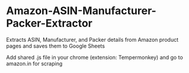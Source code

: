 # Amazon-ASIN-Manufacturer-Packer-Extractor
Extracts ASIN, Manufacturer, and Packer details from Amazon product pages and saves them to Google Sheets


Add shared .js file in your chrome (extension: Tempermonkey)
and go to amazon.in for scraping 
